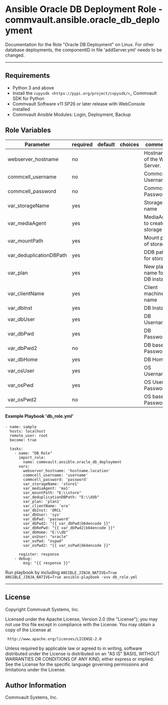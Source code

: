 # Ansible Oracle DB Deployment Role - commvault.ansible.oracle_db_deployment

Documentation for the Role "Oracle DB Deployment" on Linux.
For other database deployments, the componentID in file 'addServer.yml' needs to be changed.

---
## Requirements

- Python 3 and above
- Install the `cvpysdk <https://pypi.org/project/cvpysdk/>`_ Commvault SDK for Python
- Commvault Software v11 SP26 or later release with WebConsole installed
- Commvault Ansible Modules: Login, Deployment, Backup

## Role Variables

| Parameter     | required    | default  | choices    | comments |
| ------------- |-------------| ---------|----------- |--------- |
webserver_hostname  |   no  |  | |  Hostname of the Web Server. | 
commcell_username  |   no  |  | |  Commcell Username | 
commcell_password  |   no  |  | |  Commcell Password | 
var_storageName  |   yes  |  | |  Storage name |
var_mediaAgent  |   yes  |  | |  MediaAgent to create storage on |
var_mountPath  |   yes  |  | |  Mount path of storage |
var_deduplicationDBPath  |   yes  |  | |  DDB path for storage |
var_plan  |   yes  |  | |  New plan name for DB instance |
var_clientName  |   yes  |  | |  Client machine name |
var_dbInst  |   yes  |  | |  DB Instance |
var_dbUser  |   yes  |  | |  DB Username |
var_dbPwd  |   yes  |  | |  DB Password |
var_dbPwd2  |   no  |  | |  DB base64 Password  |
var_dbHome  |   yes  |  | |  DB Home |
var_osUser  |   yes  |  | |  OS Username |
var_osPwd  | yes |  | |  OS User Password |
var_osPwd2 | no |  | |  OS base64 Password |



#### Example Playbook 'db_role.yml'

```
- name: sample
  hosts: localhost
  remote_user: root
  become: true

  tasks:
    - name: "DB Role"
      import_role:
        name: commvault.ansible.oracle_db_deployment
      vars:
        webserver_hostname: 'hostname.location' 
        commcell_username: 'username'
        commcell_password: 'password'
        var_storageName: 'store1'
        var_mediaAgent: 'ma1'
        var_mountPath: "E:\\store"
        var_deduplicationDBPath: "E:\\ddb"
        var_plan: 'plan1'
        var_clientName: 'ora'
        var_dbInst: 'ORCL'
        var_dbUser: 'sys'
        var_dbPwd: 'password'
        var_dbPwd2: "{{ var_dbPwd|b64encode }}"
        var_dbRePwd: "{{ var_dbPwd2|b64encode }}"    
        var_dbHome: "E:\\db"
        var_osUser: "oracle"
        var_osPwd: "ospwd"
        var_osPwd2: "{{ var_osPwd|b64encode }}"
		
      register: response
    - debug:
        msg: "{{ response }}"

```

Run playbook by including ```ANSIBLE_JINJA_NATIVE=True```
```ANSIBLE_JINJA_NATIVE=True ansible-playbook -vvv db_role.yml```



















---

License
-------
 Copyright Commvault Systems, Inc.

 Licensed under the Apache License, Version 2.0 (the "License");
 you may not use this file except in compliance with the License.
 You may obtain a copy of the License at

     http://www.apache.org/licenses/LICENSE-2.0

 Unless required by applicable law or agreed to in writing, software
 distributed under the License is distributed on an "AS IS" BASIS,
 WITHOUT WARRANTIES OR CONDITIONS OF ANY KIND, either express or implied.
 See the License for the specific language governing permissions and
 limitations under the License.


Author Information
------------------
Commvault Systems, Inc.